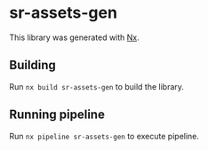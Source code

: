 # sr-assets-gen

This library was generated with [Nx](https://nx.dev).

## Building

Run `nx build sr-assets-gen` to build the library.

## Running pipeline

Run `nx pipeline sr-assets-gen` to execute pipeline.
